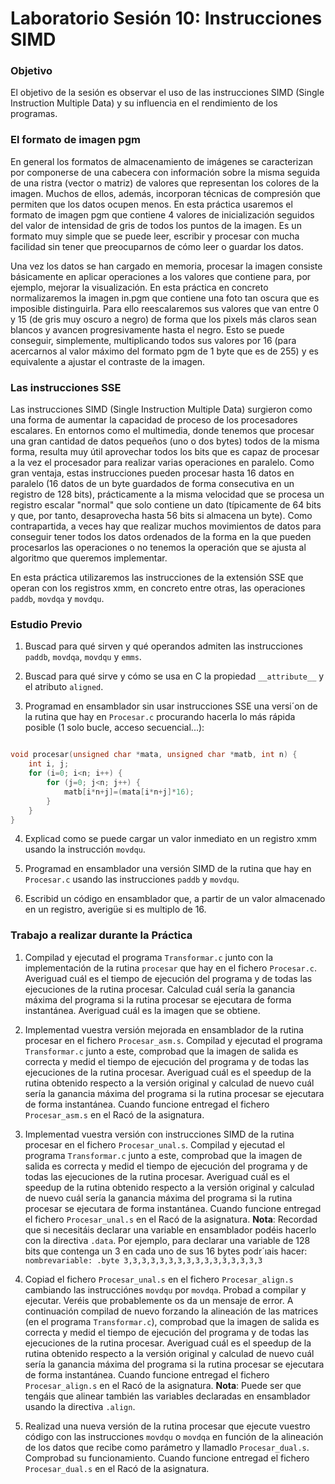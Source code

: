 # Laboratorio Sesión 10: Instrucciones SIMD

### Objetivo

El objetivo de la sesión es observar el uso de las instrucciones SIMD (Single Instruction Multiple Data) y su influencia en el rendimiento de los programas.

### El formato de imagen pgm

En general los formatos de almacenamiento de imágenes se caracterizan por componerse de una cabecera con información sobre la misma seguida de una ristra (vector o matriz) de valores que representan los colores de la imagen. Muchos de ellos, además, incorporan técnicas de compresión que permiten que los datos ocupen menos. En esta práctica usaremos el formato de imagen pgm que contiene 4 valores de inicialización seguidos del valor de intensidad de gris de todos los puntos de la imagen. Es un formato muy simple que se puede leer, escribir y procesar con mucha facilidad sin tener que preocuparnos de cómo leer o guardar los datos.

Una vez los datos se han cargado en memoria, procesar la imagen consiste básicamente en aplicar operaciones a los valores que contiene para, por ejemplo, mejorar la visualización. En esta práctica en concreto normalizaremos la imagen in.pgm que contiene una foto tan oscura que es imposible distinguirla. Para ello reescalaremos sus valores que van entre 0 y 15 (de gris muy oscuro a negro) de forma que los pixels más claros sean blancos y avancen progresivamente hasta el negro. Esto se puede conseguir, simplemente, multiplicando todos sus valores por 16 (para acercarnos al valor máximo del formato pgm de 1 byte que es de 255) y es equivalente a ajustar el contraste de la imagen.

### Las instrucciones SSE

Las instrucciones SIMD (Single Instruction Multiple Data) surgieron como una forma de aumentar la capacidad de proceso de los procesadores escalares. En entornos como el multimedia, donde tenemos que procesar una gran cantidad de datos pequeños (uno o dos bytes) todos de la misma forma, resulta muy útil aprovechar todos los bits que es capaz de procesar a la vez el procesador para realizar varias operaciones en paralelo. Como gran ventaja, estas instrucciones pueden procesar hasta 16 datos en paralelo (16 datos de un byte guardados de forma consecutiva en un registro de 128 bits), prácticamente a la misma velocidad que se
procesa un registro escalar "normal" que solo contiene un dato (típicamente de 64 bits y que, por tanto, desaprovecha hasta 56 bits si almacena un byte). Como contrapartida, a veces hay que realizar muchos movimientos de datos para conseguir tener todos los datos ordenados de la forma en la que pueden procesarlos las operaciones o no tenemos la operación que se ajusta al algoritmo que queremos implementar. 

En esta práctica utilizaremos las instrucciones de la extensión SSE que operan con los registros xmm, en concreto entre otras, las operaciones ``paddb``, ``movdqa`` y ``movdqu``.

### Estudio Previo

1. Buscad para qué sirven y qué operandos admiten las instrucciones ``paddb``, ``movdqa``, ``movdqu`` y ``emms``.

2. Buscad para qué sirve y cómo se usa en C la propiedad ``__attribute__`` y el atributo ``aligned``.

3. Programad en ensamblador sin usar instrucciones SSE una versi´on de la rutina que hay en ``Procesar.c`` procurando hacerla lo más rápida posible (1 solo bucle, acceso secuencial...):

``` c

void procesar(unsigned char *mata, unsigned char *matb, int n) {
	int i, j;
	for (i=0; i<n; i++) {
		for (j=0; j<n; j++) {
			matb[i*n+j]=(mata[i*n+j]*16);
		}
	}
}

```

4. Explicad como se puede cargar un valor inmediato en un registro xmm usando la instrucción ``movdqu``.

5. Programad en ensamblador una versión SIMD de la rutina que hay en ``Procesar.c`` usando las instrucciones ``paddb`` y ``movdqu``.

6. Escribid un código en ensamblador que, a partir de un valor almacenado en un registro, averigüe si es multiplo de 16.

### Trabajo a realizar durante la Práctica

1. Compilad y ejecutad el programa ``Transformar.c`` junto con la implementación de la rutina ``procesar`` que hay en el fichero ``Procesar.c``. Averiguad cuál es el tiempo de ejecución del programa y de todas las ejecuciones de la rutina procesar. Calculad cuál sería la ganancia máxima del programa si la rutina procesar se ejecutara de forma instantánea. Averiguad cuál es la imagen que se obtiene.

2. Implementad vuestra versión mejorada en ensamblador de la rutina procesar en el fichero ``Procesar_asm.s``. Compilad y ejecutad el programa ``Transformar.c`` junto a este, comprobad que la imagen de salida es correcta y medid el tiempo de ejecución del programa y de todas las ejecuciones de la rutina procesar. Averiguad cuál es el speedup de la rutina obtenido respecto a la versión original y calculad de nuevo cuál sería la ganancia máxima del programa si la rutina procesar se ejecutara de forma instantánea. Cuando funcione entregad el fichero ``Procesar_asm.s`` en el Racó de la asignatura.

3. Implementad vuestra versión con instrucciones SIMD de la rutina procesar en el fichero ``Procesar_unal.s``. Compilad y ejecutad el programa ``Transformar.c`` junto a este, comprobad que la imagen de salida es correcta y medid el tiempo de ejecución del programa y de todas las ejecuciones de la rutina procesar. Averiguad cuál es el speedup de la rutina obtenido respecto a la versión original y calculad de nuevo cuál sería la ganancia máxima del programa si la rutina procesar se ejecutara de forma instantánea. Cuando funcione entregad el fichero ``Procesar_unal.s`` en el Racó de la asignatura.
**Nota**: Recordad que si necesitáis declarar una variable en ensamblador podéis hacerlo con la directiva ``.data``. Por ejemplo, para declarar una variable de 128 bits que contenga un 3 en cada uno de sus 16 bytes podr´ıais hacer:
``nombrevariable: .byte 3,3,3,3,3,3,3,3,3,3,3,3,3,3,3,3``

4. Copiad el fichero ``Procesar_unal.s`` en el fichero ``Procesar_align.s`` cambiando las instrucciónes ``movdqu`` por ``movdqa``. Probad a compilar y ejecutar. Veréis que probablemente os da un mensaje de error.
A continuación compilad de nuevo forzando la alineación de las matrices (en el programa ``Transformar.c``), comprobad que la imagen de salida es correcta y medid el tiempo de ejecución del programa y de todas las ejecuciones de la rutina procesar. Averiguad cuál es el speedup de la rutina obtenido respecto a la versión original y calculad de nuevo cuál sería la ganancia máxima del programa si la rutina procesar se ejecutara de forma instantánea. Cuando funcione entregad el fichero ``Procesar_align.s`` en el Racó de la asignatura.
**Nota**: Puede ser que tengáis que alinear también las variables declaradas en ensamblador usando la directiva ``.align``.

5. Realizad una nueva versión de la rutina procesar que ejecute vuestro código con las instrucciones ``movdqu`` o ``movdqa`` en función de la alineación de los datos que recibe como parámetro y llamadlo ``Procesar_dual.s``. Comprobad su funcionamiento. Cuando funcione entregad el fichero ``Procesar_dual.s`` en el Racó de la asignatura.
